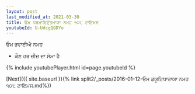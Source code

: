 ```yaml
---
layout: post
last_modified_at: 2021-03-30
title: ਓਮ ਧਰਮਾਵਿਦੁੱਤਮਾਯਾ ਨਮਹ ੧੦੮ ਟਾਇਮਸ
youtubeId: U-UdcgQGDYo
---
```

 
 
 ਓਮ ਭਵਾਈਐ ਨਮਹ  
 
 -  ਕੌਣ ਹਰ ਚੀਜ਼ ਦਾ ਸੋਮਾ ਹੈ 
 
  
 
  
 
 
 
 
 
 


{% include youtubePlayer.html id=page.youtubeId %}
 
[Next]({{ site.baseurl }}{% link  split2/_posts/2016-01-12-ਓਮ ਡਯੂਟਿਧਾਰਾਯਾ ਨਮਹ ੧੦੮ ਟਾਇਮਸ.md%})
 
